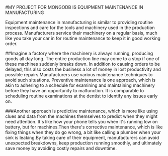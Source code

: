 #MY PROJECT FOR MONGODB IS
EQUIPMENT MAINTENANCE IN MANUFACTURING

Equipment maintenance in manufacturing is similar to providing routine inspections and care for the tools and machinery used in the production process. Manufacturers service their machinery on a regular basis, much like you take your car in for routine maintenance to keep it in good working order.

##Imagine a factory where the machinery is always running, producing goods all day long. The entire production line may come to a stop if one of these machines suddenly breaks down. In addition to causing orders to be delayed, this also costs the business a lot of money in lost productivity and possible repairs.Manufacturers use various maintenance techniques to avoid such situations. Preventive maintenance is one approach, which is akin to adhering to a schedule for examining and maintaining machinery before they have an opportunity to malfunction. It is comparable to scheduling routine examinations at the dentist to identify any issues early on.

###Another approach is predictive maintenance, which is more like using clues and data from the machines themselves to predict when they might need attention. It's like how your phone tells you when it's running low on battery, but for machines.Then there's corrective maintenance, which is like fixing things when they do go wrong, a bit like calling a plumber when your sink is leaking.By taking care of their equipment, manufacturers can avoid unexpected breakdowns, keep production running smoothly, and ultimately save money by avoiding costly repairs and downtime.
